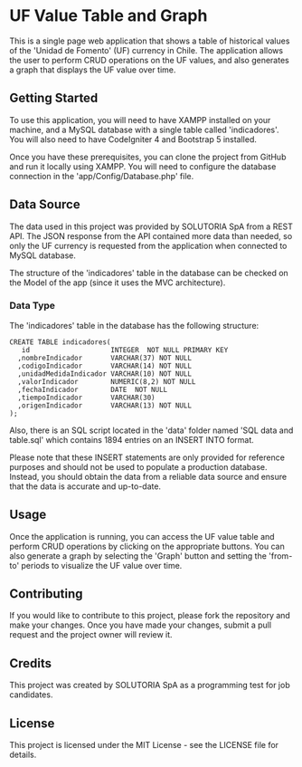 # UF Value Table and Graph

This is a single page web application that shows a table of historical values of the 'Unidad de Fomento' (UF) currency in Chile. The application allows the user to perform CRUD operations on the UF values, and also generates a graph that displays the UF value over time.

## Getting Started

To use this application, you will need to have XAMPP installed on your machine, and a MySQL database with a single table called 'indicadores'. You will also need to have CodeIgniter 4 and Bootstrap 5 installed.

Once you have these prerequisites, you can clone the project from GitHub and run it locally using XAMPP. You will need to configure the database connection in the 'app/Config/Database.php' file.

## Data Source

The data used in this project was provided by SOLUTORIA SpA from a REST API. The JSON response from the API contained more data than needed, so only the UF currency is requested from the application when connected to MySQL database.

The structure of the 'indicadores' table in the database can be checked on the Model of the app (since it uses the MVC architecture).

### Data Type

The 'indicadores' table in the database has the following structure:

``` 
CREATE TABLE indicadores(
   id                    INTEGER  NOT NULL PRIMARY KEY 
  ,nombreIndicador       VARCHAR(37) NOT NULL
  ,codigoIndicador       VARCHAR(14) NOT NULL
  ,unidadMedidaIndicador VARCHAR(10) NOT NULL
  ,valorIndicador        NUMERIC(8,2) NOT NULL
  ,fechaIndicador        DATE  NOT NULL
  ,tiempoIndicador       VARCHAR(30)
  ,origenIndicador       VARCHAR(13) NOT NULL
);
```

Also, there is an SQL script located in the 'data' folder named 'SQL data and table.sql' which contains 1894 entries on an INSERT INTO format.

Please note that these INSERT statements are only provided for reference purposes and should not be used to populate a production database. Instead, you should obtain the data from a reliable data source and ensure that the data is accurate and up-to-date.

## Usage

Once the application is running, you can access the UF value table and perform CRUD operations by clicking on the appropriate buttons. You can also generate a graph by selecting the 'Graph' button and setting the 'from-to' periods to visualize the UF value over time.

## Contributing

If you would like to contribute to this project, please fork the repository and make your changes. Once you have made your changes, submit a pull request and the project owner will review it.

## Credits

This project was created by SOLUTORIA SpA as a programming test for job candidates.

## License

This project is licensed under the MIT License - see the LICENSE file for details.
